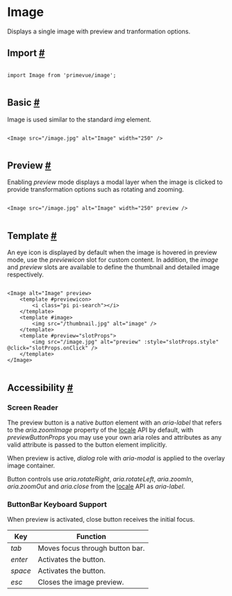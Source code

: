 # Image

Displays a single image with preview and tranformation options.

## Import [#](https://primevue.org/image/#import)

```

import Image from 'primevue/image';


```

## Basic [#](https://primevue.org/image/#basic)

Image is used similar to the standard *img* element.

```

<Image src="/image.jpg" alt="Image" width="250" />


```

## Preview [#](https://primevue.org/image/#preview)

Enabling *preview* mode displays a modal layer when the image is clicked to provide transformation options such as rotating and zooming.

```

<Image src="/image.jpg" alt="Image" width="250" preview />


```

## Template [#](https://primevue.org/image/#template)

An eye icon is displayed by default when the image is hovered in preview mode, use the *previewicon* slot for custom content. In addition, the *image* and *preview* slots are available to define the thumbnail and detailed image respectively.

```

<Image alt="Image" preview>
    <template #previewicon>
        <i class="pi pi-search"></i>
    </template>
    <template #image>
        <img src="/thumbnail.jpg" alt="image" />
    </template>
    <template #preview="slotProps">
        <img src="/image.jpg" alt="preview" :style="slotProps.style" @click="slotProps.onClick" />
    </template>
</Image>


```

## Accessibility [#](https://primevue.org/image/#accessibility)

### Screen Reader

The preview button is a native *button* element with an *aria-label* that refers to the *aria.zoomImage* property of the [locale](https://primevue.org/configuration/#locale) API by default, with *previewButtonProps* you may use your own aria roles and attributes as any valid attribute is passed to the button element implicitly.

When preview is active, *dialog* role with *aria-modal* is applied to the overlay image container.

Button controls use *aria.rotateRight*, *aria.rotateLeft*, *aria.zoomIn*, *aria.zoomOut* and *aria.close* from the [locale](https://primevue.org/configuration/#locale) API as *aria-label*.

### ButtonBar Keyboard Support

When preview is activated, close button receives the initial focus.

| Key | Function |
| --- | --- |
| *tab* | Moves focus through button bar. |
| *enter* | Activates the button. |
| *space* | Activates the button. |
| *esc* | Closes the image preview. |